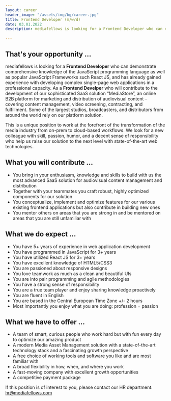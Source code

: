 ```yaml
---
layout: career
header_image: "/assets/img/bg/career.jpg"
title: Frontend Developer (m/w/d)
date: 03.01.2022
description: mediafellows is looking for a Frontend Developer who can demonstrate comprehensive knowledge of the JavaScript programming language as well as popular JavaScript Frameworks such React JS, and has already gained experience with developing complex single-page web applications in a professional capacity.

---
```


<div class="job-details mb-40">
        
<h2>That's your opportunity ...</h2>
          <p>
mediafellows is looking for a <strong>Frontend Developer</strong> who can demonstrate comprehensive knowledge of the JavaScript programming language as well as popular JavaScript Frameworks such React JS, and has already gained experience with developing complex single-page web applications in a professional capacity. As a <strong>Frontend Develper</strong> who will contribute to the development of our sophisticated SaaS solution “MediaStore”, an online B2B platform for marketing and distribution of audiovisual content – covering content management, video screening, contracting, and fulfillment. Some of the largest studios, broadcasters, and distributors from around the world rely on our platform solution.
        </p>
        <p>
This is a unique position to work at the forefront of the transformation of the media industry from on-prem to cloud-based workflows. We look for a new colleague with skill, passion, humor, and a decent sense of responsibility who help us raise our solution to the next level with state-of-the-art web technologies.
        </p>
        <p>
<h2>What you will contribute ...</h2>
<ul>
  <li>You bring in your enthusiasm, knowledge and skills to build with us the most advanced SaaS solution for audiovisual content management and distribution</li>
  <li>Together with your teammates you craft robust, highly optimized components for our solution</li>
  <li>You conceptualize, implement and optimize features for our various existing frontend applications but also contribute in building new ones</li>
  <li>You mentor others on areas that you are strong in and be mentored on areas that you are still unfamiliar with</li>
</ul>
</p>

<p>
<h2>What we do expect ...</h2>
<ul>
  <li>You have 5+ years of experience in web application development</li>
  <li>You have programmed in JavaScript for 3+ years</li>
  <li>You have utilized React JS for 3+ years</li>
  <li>You have excellent knowledge of HTML5/CSS3</li>
  <li>You are passioned about responsive designs</li>
  <li>You love teamwork as much as a clean and beautiful UIs</li>
  <li>You are into pair programming and agile methodologies</li>
  <li>You have a strong sense of responsibility</li>
  <li>You are a true team player and enjoy sharing knowledge proactively</li>
  <li>You are fluent in English</li>
  <li>You are based in the Central European Time Zone +/- 2 hours</li>
  <li>Most importantly you enjoy what you are doing: profession = passion</li>
</ul>
</p>

<p>
<h2>What we have to offer ...</h2>
<ul>
  <li>A team of smart, curious people who work hard but with fun every day to optimize our amazing product</li>
  <li>A modern Media Asset Management solution with a state-of-the-art technology stack and a fascinating growth perspective</li>
  <li>A free choice of working tools and software you like and are most familiar with</li>
  <li>A broad flexibility in how, when, and where you work</li>
  <li>A fast-moving company with excellent growth opportunities</li>
  <li>A competitive payment package</li>
</ul>
</p>
<p>
If this position is of interest to you, please contact our HR department: <a href="mailto:hr@mediafellows.com?subject=mediafellows - Frontend Developer">hr@mediafellows.com</a>
</p>

</div>